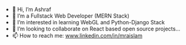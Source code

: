 - 👋 Hi, I’m Ashraf
- 👀 I’m a Fullstack Web Developer (MERN Stack)
- 🌱 I’m interested in learning WebGL and Python-Django Stack
- 💞️ I’m looking to collaborate on React based open source projects...
- 📫 How to reach me: www.linkedin.com/in/mraislam 

<!---
Ashraf0011/Ashraf0011 is a ✨ special ✨ repository because its `README.md` (this file) appears on your GitHub profile.
You can click the Preview link to take a look at your changes.
--->
